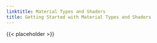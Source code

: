 ```yaml
---
linktitle: Material Types and Shaders
title: Getting Started with Material Types and Shaders
---
```


{{< placeholder >}}